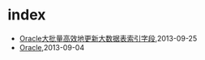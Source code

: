 # index
* [Oracle大批量高效地更新大数据表索引字段](/2013/2013-09-25-oracle-efficient-to-update-index-col-of-big-table),2013-09-25
* [Oracle](/2013/2013-09-04-oraclerebuilding-all-unusable-indexes),2013-09-04

